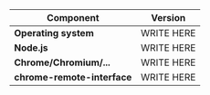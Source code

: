 <!--
Please make sure to have searched for existing issues before opening new ones:
    https://github.com/cyrus-and/chrome-remote-interface/issues?q=

You may also want to check the FAQ section of the README:
    https://github.com/cyrus-and/chrome-remote-interface#faq

Alright then, please provide the following information along with a detailed
description of what went wrong. If appropriate, attach a minimal standalone
script to help to reproduce your issue.
-->

| Component | Version
|-|-
| **Operating system**	   	| WRITE HERE
| **Node.js**				| WRITE HERE
| **Chrome/Chromium/...**	| WRITE HERE
| **chrome-remote-interface**	| WRITE HERE
